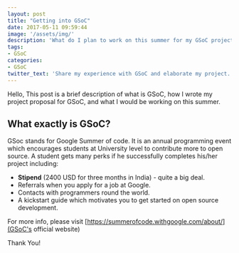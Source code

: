 ```yaml
---
layout: post
title: "Getting into GSoC"
date: 2017-05-11 09:59:44
image: '/assets/img/'
description: 'What do I plan to work on this summer for my GSoC project?'
tags:
- GSoC
categories:
- GSoC
twitter_text: 'Share my experience with GSoC and elaborate my project.'
---
```



Hello, This post is a brief description of what is GSoC, how I wrote my project proposal for GSoC, and what I
would be working on this summer.

## What exactly is GSoC?

GSoc stands for Google Summer of code. It is an annual programming event which encourages students at University
level to contribute more to open source. A student gets many perks if he successfully completes his/her project
including:
* **Stipend** (2400 USD for three months in India) - quite a big deal.
* Referrals when you apply for a job at Google.
* Contacts with programmers round the world.
* A kickstart guide which motivates you to get started on open source development.

For more info, please visit [https://summerofcode.withgoogle.com/about/](GSoC's official website)


Thank You!
